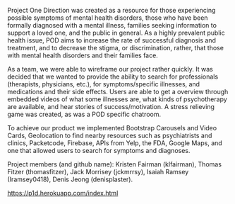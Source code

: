   Project One Direction was created as a resource for those experiencing possible symptoms of mental health disorders, those who have been formally diagnosed with a mental illness, families seeking information to support a loved one, and the public in general.  As a highly prevalent public health issue, POD aims to increase the rate of successful diagnosis and treatment, and to decrease the stigma, or discrimination, rather, that those with mental health disorders and their families face.

  As a team, we were able to wireframe our project rather quickly.  It was decided that we wanted to provide the ability to search for professionals (therapists, physicians, etc.), for symptoms/specific illnesses, and medications and their side effects. Users are able to get a overview through embedded videos of what some illnesses are, what kinds of psychotherapy are available, and hear stories of success/motivation.  A stress relieving game was created, as was a POD specific chatroom.

  To achieve our product we implemented Bootstrap Carousels and Video Cards, Geolocation to find nearby resources such as psychiatrists and clinics, Packetcode, Firebase, APIs from Yelp, the FDA, Google Maps, and one that allowed users to search for symptoms and diagnoses.

Project members (and github name): Kristen Fairman (klfairman), Thomas Fitzer (thomasfitzer), Jack Morrisey (jckmrrsy), Isaiah Ramsey (Iramsey0418), Denis Jeong (denisplaster).

https://p1d.herokuapp.com/index.html
